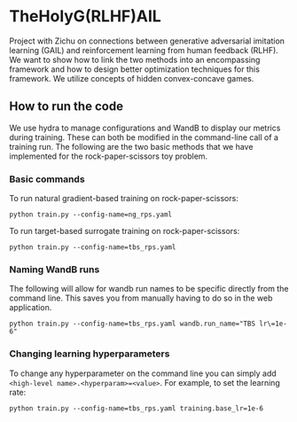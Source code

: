# TheHolyG(RLHF)AIL
Project with Zichu on connections between generative adversarial imitation learning (GAIL) and reinforcement learning from human feedback (RLHF). We want to show how to link the two methods into an encompassing framework and how to design better optimization techniques for this framework. We utilize concepts of hidden convex-concave games.

## How to run the code
We use hydra to manage configurations and WandB to display our metrics during training. These can both be modified in the command-line call of a training run. The following are the two basic methods that we have implemented for the rock-paper-scissors toy problem.

### Basic commands
To run natural gradient-based training on rock-paper-scissors:

`python train.py --config-name=ng_rps.yaml`

To run target-based surrogate training on rock-paper-scissors:

`python train.py --config-name=tbs_rps.yaml`

### Naming WandB runs
The following will allow for wandb run names to be specific directly from the command line. This saves you from manually having to do so in the web application.

`python train.py --config-name=tbs_rps.yaml wandb.run_name="TBS lr\=1e-6"`

### Changing learning hyperparameters
To change any hyperparameter on the command line you can simply add `<high-level name>.<hyperparam>=<value>`. For example, to set the learning rate:

`python train.py --config-name=tbs_rps.yaml training.base_lr=1e-6`
